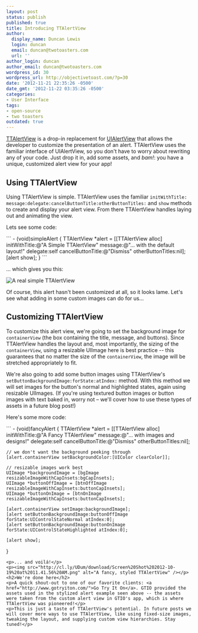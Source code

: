 ```yaml
---
layout: post
status: publish
published: true
title: Introducing TTAlertView
author:
  display_name: Duncan Lewis
  login: duncan
  email: duncan@twotoasters.com
  url: ''
author_login: duncan
author_email: duncan@twotoasters.com
wordpress_id: 30
wordpress_url: http://objectivetoast.com/?p=30
date: '2012-11-21 22:35:26 -0500'
date_gmt: '2012-11-22 03:35:26 -0500'
categories:
- User Interface
tags:
- open-source
- two toasters
outdated: true
---
```

<p><a href="https://github.com/twotoasters/TTAlertView">TTAlertView</a> is a drop-in replacement for <a href="http://developer.apple.com/library/ios/#documentation/uikit/reference/UIAlertView_Class/UIAlertView/UIAlertView.html">UIAlertView</a> that allows the developer to customize the presentation of an alert. TTAlertView uses the familiar interface of UIAlertView, so you don't have to worry about rewriting any of your code. Just drop it in, add some assets, and <em>bam!</em>: you have a unique, customized alert view for your app!</p>

<h2>Using TTAlertView</h2>
<p>Using TTAlertView is simple. TTAlertView uses the familiar <code>initWithTitle:​message:​delegate:​cancelButtonTitle:​otherButtonTitles:</code> and <code>show</code> methods to create and display your alert view. From there TTAlertView handles laying out and animating the view.</p>
<p>Lets see some code:</p>
```
- (void)simpleAlert 
{ 
    TTAlertView *alert = [[TTAlertView alloc] initWithTitle:@"A Simple TTAlertView" 
                                                    message:@"... with the default layout!" 
                                                   delegate:self 
                                          cancelButtonTitle:@"Dismiss" 
                                          otherButtonTitles:nil];
    [alert show];
}
```
<p>... which gives you this:</p>
<p><img src="http://cl.ly/UDBV/download/Screen%20Shot%202012-10-19%20at%2011.23.32%20AM.png" alt="A real simple TTAlertView" /></p>
<p>Of course, this alert hasn't been customized at all, so it looks lame. Let's see what adding in some custom images can do for us...</p>
<h2>Customizing TTAlertView</h2>
<p>To customize this alert view, we're going to set the background image for <code>containerView</code> (the box containing the title, message, and buttons). Since TTAlertView handles the layout and, most importantly, the sizing of the <code>containerView</code>, using a resizable UIImage here is best practice -- this guarantees that no matter the size of the <code>containerView</code>, the image will be stretched appropriately to fit.</p>
<p>We're also going to add some button images using TTAlertView's <code>setButtonBackgroundImage:​forState:​atIndex:</code> method. With this method we will set images for the button's normal and highlighted states, again using resizable UIImages. (If you're using textured button images or button images with text baked in, worry not – we'll cover how to use these types of assets in a future blog post!)</p>
<p>Here's some more code:</p>
```
- (void)fancyAlert 
{
    TTAlertView *alert = [[TTAlertView alloc] initWithTitle:@"A Fancy TTAlertView" 
                                                    message:@"... with images and designs!" 
                                                   delegate:self 
                                          cancelButtonTitle:@"Dismiss" 
                                          otherButtonTitles:nil];

    // we don't want the background peeking through 
    [alert.containerView setBackgroundColor:[UIColor clearColor]];

    // resizable images work best 
    UIImage *backgroundImage = [bgImage resizableImageWithCapInsets:bgCapInsets]; 
    UIImage *buttonOffImage = [btnOffImage resizableImageWithCapInsets:buttonCapInsets];
    UIImage *buttonOnImage = [btnOnImage resizableImageWithCapInsets:buttonCapInsets];

    [alert.containerView setImage:backgroundImage]; 
    [alert setButtonBackgroundImage:buttonOffImage forState:UIControlStateNormal atIndex:0]; 
    [alert setButtonBackgroundImage:buttonOnImage forState:UIControlStateHighlighted atIndex:0];    

    [alert show];
}
```
<p>... and voilá!</p>
<p><img src="http://cl.ly/UDum/download/Screen%20Shot%202012-10-19%20at%2011.41.56%20AM.png" alt="A fancy, styled TTAlertView" /></p>
<h2>We're done here</h2>
<p>A quick shout-out to one of our favorite clients: <a href="http://www.gotryiton.com/">Go Try It On</a>. GTIO provided the assets used in the stylized alert example seen above -- the assets were taken from the custom alert view in GTIO's app, which is where TTAlertView was pioneered!</p>
<p>This is just a taste of TTAlertView's potential. In future posts we will cover more ways to use TTAlertView, like using fixed-size images, tweaking the layout, and supplying custom view hierarchies. Stay tuned!</p>
